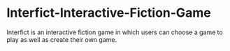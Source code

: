 # Interfict-Interactive-Fiction-Game
Interfict is an interactive fiction game in which users can choose a game to play as well as create their own game.
